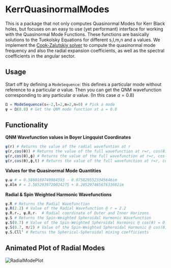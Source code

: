 # KerrQuasinormalModes

This is a package that not only computes Quasinormal Modes for Kerr Black holes, but focuses on an easy to use (yet performant) interface for working with the Quasinormal Mode Functions. These functions are basically solutions to the Tuekolsky Equations for different s,l,m,n and a values. We implement the [Cook-Zalutskiy solver](https://arxiv.org/abs/1410.7698) to compute the quasinormal mode frequency and also the radial expansion coefficients, as well as the spectral coefficients in the angular sector. 

## Usage
Start off by defining a `ModeSequence`: this defines a particular mode without reference to a particular $a$ value. Then you can get the QNM wavefunction corresponding to any particular $a$ value. (In this case $a=0.8$)

```julia
Ω = ModeSequence(s=-2,l=2,m=2,n=0) # Pick a mode
ψ = Ω(0.8) # Get the QNM mode function at a = 0.8
```

## Functionality

__QNM Wavefunction values in Boyer Lingquist Coordinates__

```julia
ψ(r) # Returns the value of the radial wavefuntion at r
ψ(r,cos(θ)) # Returns the value of the full wavefunction at r=r, cos(θ)=cos(θ), ϕ=0 and t=0
ψ(r,cos(θ),ϕ) # Returns the value of the full wavefunction at r=r, cos(θ)=cos(θ), ϕ=ϕ and t=0
ψ(r,cos(θ),ϕ,t) # Returns the value of the full wavefunction at r=r, cos(θ)=cos(θ), ϕ=ϕ and t=t
```

__Values for the Quasinormal Mode Quantities__

```julia
ψ.ω # = 0.5860169749084593 - 0.0756295523345646im
ψ.Alm # = 2.5852939720024275 + 0.20529748567633602im
```

__Radial & Spin Weighted Harmonic Wavefunctions__

```julia
ψ.R # Returns the Radial Wavefunction
ψ.R(2.2) # Value of the Radial Wavefunction @ r = 2.2
ψ.R.r₊, ψ.R.r₋  # Radial coordinate of Outer and Inner Horizons
ψ.S # Returns the Spin-Weighted Spheroidal Harmonic Wavefunction
ψ.S(0.7) # Value of the Spin-Weighted Spheroidal Harmonic @ cos(θ) = 0.7
ψ.S(0.7, π/2) # Value of the Spin-Weighted Spheroidal Harmonic @ cos(θ) = 0.7 & ϕ = π/2
ψ.S.Cllʼ # Returns the Spherical-Spheroidal mixing coefficients
```

## Animated Plot of Radial Modes
![RadialModePlot](.docs/QnmAnimated.gif)
